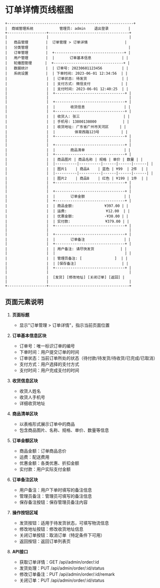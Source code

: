 # 订单详情页线框图

```
+----------------------------------------------------------+
|  商城管理系统            管理员: admin    退出登录         |
+------------------+-------------------------------------+
|                  |                                     |
|   商品管理        |  订单管理 > 订单详情                 |
|   分类管理        |                                     |
|   订单管理        |  +--------------------------------+ |
|   用户管理        |  |       订单基本信息              | |
|   轮播图管理      |  +--------------------------------+ |
|   数据统计        |  | 订单号: 20230601123456         | |
|   系统设置        |  | 下单时间: 2023-06-01 12:34:56  | |
|                  |  | 订单状态: 待发货                | |
|                  |  | 支付方式: 微信支付              | |
|                  |  | 支付时间: 2023-06-01 12:40:25  | |
|                  |  +--------------------------------+ |
|                  |                                     |
|                  |  +--------------------------------+ |
|                  |  |       收货信息                  | |
|                  |  +--------------------------------+ |
|                  |  | 收货人: 张三                    | |
|                  |  | 手机号: 13800138000            | |
|                  |  | 收货地址: 广东省广州市天河区     | |
|                  |  |         体育西路123号          | |
|                  |  +--------------------------------+ |
|                  |                                     |
|                  |  +--------------------------------+ |
|                  |  |       商品清单                  | |
|                  |  +--------------------------------+ |
|                  |  | 商品图片 | 商品名称 | 规格 | 单价 | 数量 | |
|                  |  |----------|----------|------|------|------| |
|                  |  | 图片1    | 商品A    | 蓝色 | ¥99  | 2件  | |
|                  |  |----------|----------|------|------|------| |
|                  |  | 图片2    | 商品B    | 红色 | ¥199 | 1件  | |
|                  |  +--------------------------------+ |
|                  |                                     |
|                  |  +--------------------------------+ |
|                  |  |       订单金额                  | |
|                  |  +--------------------------------+ |
|                  |  | 商品金额:              ¥397.00 | |
|                  |  | 运费:                  ¥12.00  | |
|                  |  | 优惠金额:              -¥30.00 | |
|                  |  | 实付款:                ¥379.00 | |
|                  |  +--------------------------------+ |
|                  |                                     |
|                  |  +--------------------------------+ |
|                  |  |       订单备注                  | |
|                  |  +--------------------------------+ |
|                  |  | 用户备注: 请尽快发货            | |
|                  |  |                                | |
|                  |  | 管理员备注: [               ]  | |
|                  |  | [保存备注]                     | |
|                  |  +--------------------------------+ |
|                  |                                     |
|                  |  [发货] [修改地址] [关闭订单] [返回] |
|                  |                                     |
+------------------+-------------------------------------+
```

## 页面元素说明

1. **页面标题**
   - 显示"订单管理 > 订单详情"，指示当前页面位置

2. **订单基本信息区块**
   - 订单号：唯一标识订单的编号
   - 下单时间：用户提交订单的时间
   - 订单状态：当前订单所处的状态（待付款/待发货/待收货/已完成/已取消）
   - 支付方式：用户选择的支付方式
   - 支付时间：用户完成支付的时间

3. **收货信息区块**
   - 收货人姓名
   - 收货人手机号
   - 详细收货地址

4. **商品清单区块**
   - 以表格形式展示订单中的商品
   - 包含商品图片、名称、规格、单价、数量等信息

5. **订单金额区块**
   - 商品金额：订单商品总价
   - 运费：配送费用
   - 优惠金额：各类优惠、折扣金额
   - 实付款：用户实际支付金额

6. **订单备注区块**
   - 用户备注：用户下单时填写的备注信息
   - 管理员备注：管理员可填写的备注信息
   - 保存备注按钮：保存管理员备注内容

7. **操作按钮区域**
   - 发货按钮：适用于待发货状态，可填写物流信息
   - 修改地址按钮：修改收货地址信息
   - 关闭订单按钮：取消订单（特定条件下可用）
   - 返回按钮：返回订单列表页

8. **API接口**
   - 获取订单详情：GET /api/admin/order/:id
   - 发货处理：PUT /api/admin/order/:id/status
   - 修改订单备注：PUT /api/admin/order/:id/remark
   - 关闭订单：PUT /api/admin/order/:id/status 